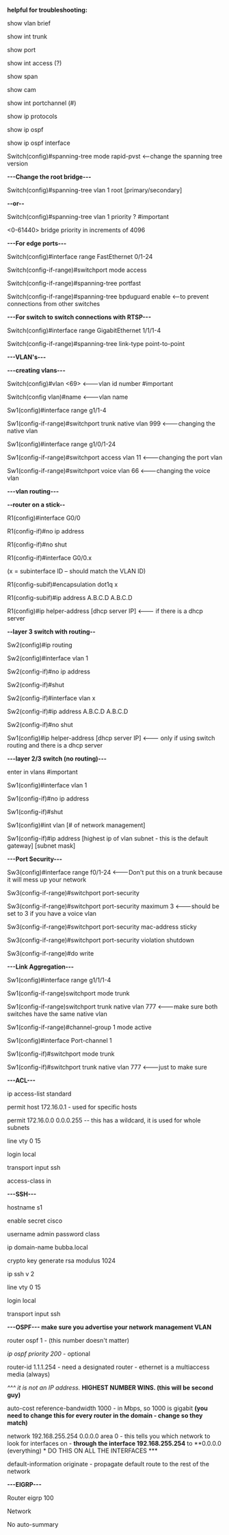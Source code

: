 **helpful for troubleshooting:**

show vlan brief

show int trunk

show port

show int access (?)

show span

show cam

show int portchannel (#)

show ip protocols

show ip ospf

show ip ospf interface

  
  
  

Switch(config)#spanning-tree mode rapid-pvst <--change the spanning tree version

  
  

**---Change the root bridge---**

Switch(config)#spanning-tree vlan 1 root [primary/secondary]

**--or--**

Switch(config)#spanning-tree vlan 1 priority ? #important

<0-61440> bridge priority in increments of 4096

  
  

**---For edge ports---**

Switch(config)#interface range FastEthernet 0/1-24

Switch(config-if-range)#switchport mode access

Switch(config-if-range)#spanning-tree portfast

  

Switch(config-if-range)#spanning-tree bpduguard enable <--to prevent connections from other switches

  
  

**---For switch to switch connections with RTSP---**

Switch(config)#interface range GigabitEthernet 1/1/1-4

Switch(config-if-range)#spanning-tree link-type point-to-point

  
  

**---VLAN's---**

**---creating vlans---**

Switch(config)#vlan <69> <---vlan id number #important

Switch(config vlan)#name <nice> <---vlan name

  

Sw1(config)#interface range g1/1-4

Sw1(config-if-range)#switchport trunk native vlan 999 <---changing the native vlan

  

Sw1(config)#interface range g1/0/1-24

Sw1(config-if-range)#switchport access vlan 11 <---changing the port vlan

Sw1(config-if-range)#switchport voice vlan 66 <---changing the voice vlan

  
  

**---vlan routing---**

**--router on a stick--**

R1(config)#interface G0/0

R1(config-if)#no ip address

R1(config-if)#no shut

R1(config-if)#interface G0/0.x

(x = subinterface ID – should match the VLAN ID)

R1(config-subif)#encapsulation dot1q x

R1(config-subif)#ip address A.B.C.D A.B.C.D

R1(config)#ip helper-address [dhcp server IP] <--- if there is a dhcp server

  
  

**--layer 3 switch with routing--**

Sw2(config)#ip routing

Sw2(config)#interface vlan 1

Sw2(config-if)#no ip address

Sw2(config-if)#shut

Sw2(config-if)#interface vlan x

Sw2(config-if)#ip address A.B.C.D A.B.C.D

Sw2(config-if)#no shut

Sw1(config)#ip helper-address [dhcp server IP] <--- only if using switch routing and there is a dhcp server

  
  

**---layer 2/3 switch (no routing)---**

enter in vlans #important

Sw1(config)#interface vlan 1

Sw1(config-if)#no ip address

Sw1(config-if)#shut

Sw1(config)#int vlan [# of network management]

Sw1(config-if)#ip address [highest ip of vlan subnet - this is the default gateway] [subnet mask]

  
  

**---Port Security---**

Sw3(config)#interface range f0/1-24 <---Don't put this on a trunk because it will mess up your network

Sw3(config-if-range)#switchport port-security

Sw3(config-if-range)#switchport port-security maximum 3 <---should be set to 3 if you have a voice vlan

Sw3(config-if-range)#switchport port-security mac-address sticky

Sw3(config-if-range)#switchport port-security violation shutdown

Sw3(config-if-range)#do write

  
  

**---Link Aggregation---**

Sw1(config)#interface range g1/1/1-4

Sw1(config-if-range)switchport mode trunk

Sw1(config-if-range)switchport trunk native vlan 777 <---make sure both switches have the same native vlan

Sw1(config-if-range)#channel-group 1 mode active

  

Sw1(config)#interface Port-channel 1

Sw1(config-if)#switchport mode trunk

Sw1(config-if)#switchport trunk native vlan 777 <---just to make sure

  
  

**---ACL---**

ip access-list standard <ForRemoteAccess>

permit host 172.16.0.1 - used for specific hosts

permit 172.16.0.0 0.0.0.255 -- this has a wildcard, it is used for whole subnets

line vty 0 15

login local

transport input ssh

access-class <ForRemoteAccess> in

  
  

**---SSH---**

hostname s1

enable secret cisco

username admin password class

ip domain-name bubba.local

crypto key generate rsa modulus 1024

ip ssh v 2

line vty 0 15

login local

transport input ssh

  
  

**---OSPF--- make sure you advertise your network management VLAN**

router ospf 1 - (this number doesn't matter)

_ip ospf priority 200_ - optional

router-id 1.1.1.254 - need a designated router - ethernet is a multiaccess media (always)

_^^^ it is not an IP address._ **HIGHEST NUMBER WINS. (this will be second guy)**

  

auto-cost reference-bandwidth 1000 - in Mbps, so 1000 is gigabit **(you need to change this for every router in the domain - change so they match)**

network 192.168.255.254 0.0.0.0 area 0 - this tells you which network to look for interfaces on - **through the interface 192.168.255.254** to **0.0.0.0 (everything) * DO THIS ON ALL THE INTERFACES ***

default-information originate - propagate default route to the rest of the network

  

**---EIGRP---**

Router eigrp 100

Network <your networks that you want to broadcast outwards>

No auto-summary